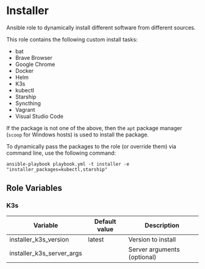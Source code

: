# Installer

Ansible role to dynamically install different software from different sources.

This role contains the following custom install tasks:

- bat
- Brave Browser
- Google Chrome
- Docker
- Helm
- K3s
- kubectl
- Starship
- Syncthing
- Vagrant
- Visual Studio Code

If the package is not one of the above, then the `apt` package manager (`scoop` for Windows hosts) is used to install the package.

To dynamically pass the packages to the role (or override them) via command line, use the following command:

```shell
ansible-playbook playbook.yml -t installer -e "installer_packages=kubectl,starship"
```

## Role Variables

### K3s

| Variable                  | Default value | Description                 |
| ------------------------- | ------------- | --------------------------- |
| installer_k3s_version     | latest        | Version to install          |
| installer_k3s_server_args |               | Server arguments (optional) |
